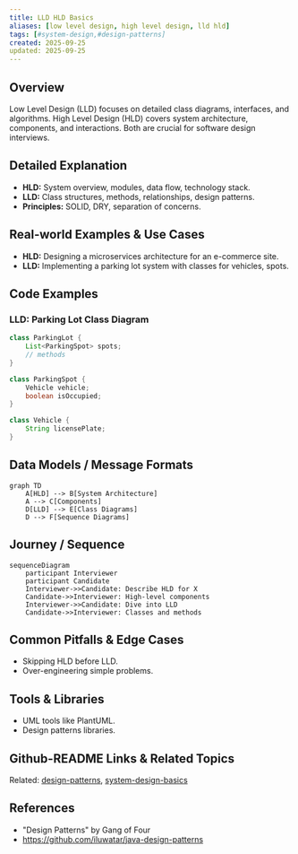 ```yaml
---
title: LLD HLD Basics
aliases: [low level design, high level design, lld hld]
tags: [#system-design,#design-patterns]
created: 2025-09-25
updated: 2025-09-25
---
```


## Overview
Low Level Design (LLD) focuses on detailed class diagrams, interfaces, and algorithms. High Level Design (HLD) covers system architecture, components, and interactions. Both are crucial for software design interviews.

## Detailed Explanation
- **HLD:** System overview, modules, data flow, technology stack.
- **LLD:** Class structures, methods, relationships, design patterns.
- **Principles:** SOLID, DRY, separation of concerns.

## Real-world Examples & Use Cases
- **HLD:** Designing a microservices architecture for an e-commerce site.
- **LLD:** Implementing a parking lot system with classes for vehicles, spots.

## Code Examples
### LLD: Parking Lot Class Diagram
```java
class ParkingLot {
    List<ParkingSpot> spots;
    // methods
}

class ParkingSpot {
    Vehicle vehicle;
    boolean isOccupied;
}

class Vehicle {
    String licensePlate;
}
```

## Data Models / Message Formats
```mermaid
graph TD
    A[HLD] --> B[System Architecture]
    A --> C[Components]
    D[LLD] --> E[Class Diagrams]
    D --> F[Sequence Diagrams]
```

## Journey / Sequence
```mermaid
sequenceDiagram
    participant Interviewer
    participant Candidate
    Interviewer->>Candidate: Describe HLD for X
    Candidate->>Interviewer: High-level components
    Interviewer->>Candidate: Dive into LLD
    Candidate->>Interviewer: Classes and methods
```

## Common Pitfalls & Edge Cases
- Skipping HLD before LLD.
- Over-engineering simple problems.

## Tools & Libraries
- UML tools like PlantUML.
- Design patterns libraries.

## Github-README Links & Related Topics
Related: [design-patterns](../java/design-patterns/), [system-design-basics](../system-design/system-design-basics/)

## References
- "Design Patterns" by Gang of Four
- https://github.com/iluwatar/java-design-patterns